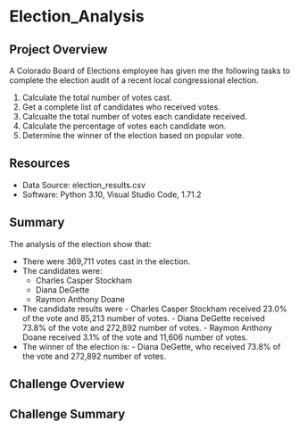 # Election_Analysis

## Project Overview
A Colorado Board of Elections employee has given me the following tasks to complete the election audit of a recent local congressional election.

 1. Calculate the total number of votes cast.
 2. Get a complete list of candidates who received votes.
 3. Calcualte the total number of votes each candidate received.
 4. Calculate the percentage of votes each candidate won. 
 5. Determine the winner of the election based on popular vote.
 
 ## Resources
 - Data Source: election_results.csv
 - Software: Python 3.10, Visual Studio Code, 1.71.2
 
 ## Summary
 The analysis of the election show that:
  - There were 369,711 votes cast in the election.
  - The candidates were:
    - Charles Casper Stockham
    - Diana DeGette
    - Raymon Anthony Doane
   - The candidate results were
    - Charles Casper Stockham received 23.0% of the vote and 85,213 number of votes.
    - Diana DeGette received 73.8% of the vote and 272,892 number of votes.
    - Raymon Anthony Doane received 3.1% of the vote and 11,606 number of votes.
   - The winner of the election is:
    - Diana DeGette, who received 73.8% of the vote and 272,892 number of votes.
   
 ## Challenge Overview
 
 ## Challenge Summary
    
